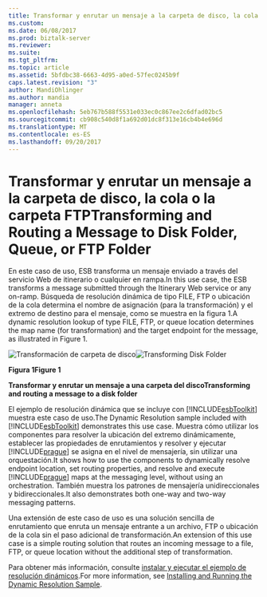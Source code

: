```yaml
---
title: Transformar y enrutar un mensaje a la carpeta de disco, la cola o la carpeta FTP | Documentos de Microsoft
ms.custom: 
ms.date: 06/08/2017
ms.prod: biztalk-server
ms.reviewer: 
ms.suite: 
ms.tgt_pltfrm: 
ms.topic: article
ms.assetid: 5bfdbc38-6663-4d95-a0ed-57fec0245b9f
caps.latest.revision: "3"
author: MandiOhlinger
ms.author: mandia
manager: anneta
ms.openlocfilehash: 5eb767b588f5531e033ec0c867ee2c6dfad02bc5
ms.sourcegitcommit: cb908c540d8f1a692d01dc8f313e16cb4b4e696d
ms.translationtype: MT
ms.contentlocale: es-ES
ms.lasthandoff: 09/20/2017
---
```

# <a name="transforming-and-routing-a-message-to-disk-folder-queue-or-ftp-folder"></a><span data-ttu-id="2827f-102">Transformar y enrutar un mensaje a la carpeta de disco, la cola o la carpeta FTP</span><span class="sxs-lookup"><span data-stu-id="2827f-102">Transforming and Routing a Message to Disk Folder, Queue, or FTP Folder</span></span>
<span data-ttu-id="2827f-103">En este caso de uso, ESB transforma un mensaje enviado a través del servicio Web de itinerario o cualquier en rampa.</span><span class="sxs-lookup"><span data-stu-id="2827f-103">In this use case, the ESB transforms a message submitted through the Itinerary Web service or any on-ramp.</span></span> <span data-ttu-id="2827f-104">Búsqueda de resolución dinámica de tipo FILE, FTP o ubicación de la cola determina el nombre de asignación (para la transformación) y el extremo de destino para el mensaje, como se muestra en la figura 1.</span><span class="sxs-lookup"><span data-stu-id="2827f-104">A dynamic resolution lookup of type FILE, FTP, or queue location determines the map name (for transformation) and the target endpoint for the message, as illustrated in Figure 1.</span></span>  
  
 <span data-ttu-id="2827f-105">![Transformación de carpeta de disco](../esb-toolkit/media/ch3-transformingdiskfolder.gif "Ch3-TransformingDiskFolder")</span><span class="sxs-lookup"><span data-stu-id="2827f-105">![Transforming Disk Folder](../esb-toolkit/media/ch3-transformingdiskfolder.gif "Ch3-TransformingDiskFolder")</span></span>  
  
 <span data-ttu-id="2827f-106">**Figura 1**</span><span class="sxs-lookup"><span data-stu-id="2827f-106">**Figure 1**</span></span>  
  
 <span data-ttu-id="2827f-107">**Transformar y enrutar un mensaje a una carpeta del disco**</span><span class="sxs-lookup"><span data-stu-id="2827f-107">**Transforming and routing a message to a disk folder**</span></span>  
  
 <span data-ttu-id="2827f-108">El ejemplo de resolución dinámica que se incluye con [!INCLUDE[esbToolkit](../includes/esbtoolkit-md.md)] muestra este caso de uso.</span><span class="sxs-lookup"><span data-stu-id="2827f-108">The Dynamic Resolution sample included with [!INCLUDE[esbToolkit](../includes/esbtoolkit-md.md)] demonstrates this use case.</span></span> <span data-ttu-id="2827f-109">Muestra cómo utilizar los componentes para resolver la ubicación del extremo dinámicamente, establecer las propiedades de enrutamientos y resolver y ejecutar [!INCLUDE[prague](../includes/prague-md.md)] se asigna en el nivel de mensajería, sin utilizar una orquestación.</span><span class="sxs-lookup"><span data-stu-id="2827f-109">It shows how to use the components to dynamically resolve endpoint location, set routing properties, and resolve and execute [!INCLUDE[prague](../includes/prague-md.md)] maps at the messaging level, without using an orchestration.</span></span> <span data-ttu-id="2827f-110">También muestra los patrones de mensajería unidireccionales y bidireccionales.</span><span class="sxs-lookup"><span data-stu-id="2827f-110">It also demonstrates both one-way and two-way messaging patterns.</span></span>  
  
 <span data-ttu-id="2827f-111">Una extensión de este caso de uso es una solución sencilla de enrutamiento que enruta un mensaje entrante a un archivo, FTP o ubicación de la cola sin el paso adicional de transformación.</span><span class="sxs-lookup"><span data-stu-id="2827f-111">An extension of this use case is a simple routing solution that routes an incoming message to a file, FTP, or queue location without the additional step of transformation.</span></span>  
  
 <span data-ttu-id="2827f-112">Para obtener más información, consulte [instalar y ejecutar el ejemplo de resolución dinámicos](../esb-toolkit/installing-and-running-the-dynamic-resolution-sample.md).</span><span class="sxs-lookup"><span data-stu-id="2827f-112">For more information, see [Installing and Running the Dynamic Resolution Sample](../esb-toolkit/installing-and-running-the-dynamic-resolution-sample.md).</span></span>
